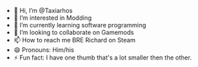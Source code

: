 - 👋 Hi, I’m @Taxiarhos
- 👀 I’m interested in Modding
- 🌱 I’m currently learning software programming
- 💞️ I’m looking to collaborate on Gamemods
- 📫 How to reach me BRE Richard on Steam
- 😄 Pronouns: Him/his
- ⚡ Fun fact: I have one thumb that's a lot smaller then the other.

<!---
Taxiarhos/Taxiarhos is a ✨ special ✨ repository because its `README.md` (this file) appears on your GitHub profile.
You can click the Preview link to take a look at your changes.
--->
